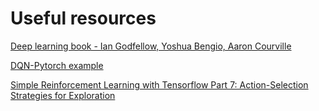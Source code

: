 # Useful resources
[Deep learning book - Ian Godfellow, Yoshua Bengio, Aaron Courville](https://github.com/janishar/mit-deep-learning-book-pdf/blob/master/complete-book-bookmarked-pdf/deeplearningbook.pdf) 

[DQN-Pytorch example](https://pytorch.org/tutorials/intermediate/reinforcement_q_learning.html#dqn-algorithm)

[Simple Reinforcement Learning with Tensorflow Part 7: Action-Selection Strategies for Exploration](https://medium.com/emergent-future/simple-reinforcement-learning-with-tensorflow-part-7-action-selection-strategies-for-exploration-d3a97b7cceaf)

